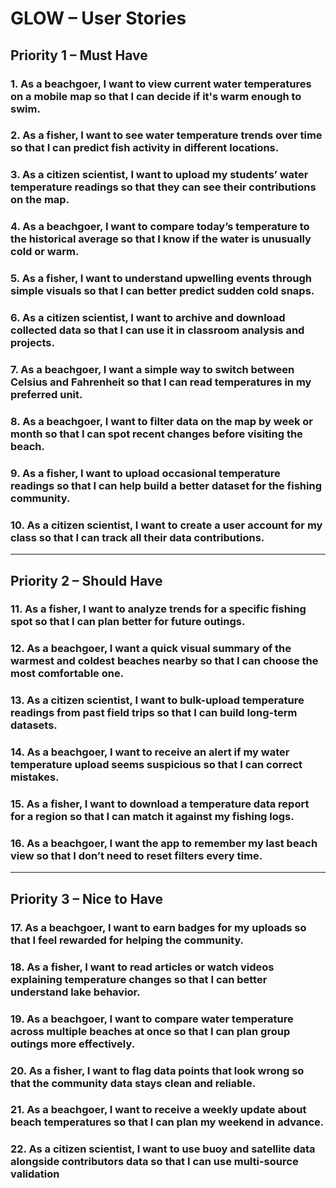# GLOW – User Stories

## Priority 1 – Must Have

### 1. As a beachgoer, I want to view current water temperatures on a mobile map so that I can decide if it's warm enough to swim.
### 2. As a fisher, I want to see water temperature trends over time so that I can predict fish activity in different locations.
### 3. As a citizen scientist, I want to upload my students’ water temperature readings so that they can see their contributions on the map.
### 4. As a beachgoer, I want to compare today’s temperature to the historical average so that I know if the water is unusually cold or warm.
### 5. As a fisher, I want to understand upwelling events through simple visuals so that I can better predict sudden cold snaps.
### 6. As a citizen scientist, I want to archive and download collected data so that I can use it in classroom analysis and projects.
### 7. As a beachgoer, I want a simple way to switch between Celsius and Fahrenheit so that I can read temperatures in my preferred unit.
### 8. As a beachgoer, I want to filter data on the map by week or month so that I can spot recent changes before visiting the beach.
### 9. As a fisher, I want to upload occasional temperature readings so that I can help build a better dataset for the fishing community.
### 10. As a citizen scientist, I want to create a user account for my class so that I can track all their data contributions.

---

## Priority 2 – Should Have

### 11. As a fisher, I want to analyze trends for a specific fishing spot so that I can plan better for future outings.
### 12. As a beachgoer, I want a quick visual summary of the warmest and coldest beaches nearby so that I can choose the most comfortable one.
### 13. As a citizen scientist, I want to bulk-upload temperature readings from past field trips so that I can build long-term datasets.
### 14. As a beachgoer, I want to receive an alert if my water temperature upload seems suspicious so that I can correct mistakes.
### 15. As a fisher, I want to download a temperature data report for a region so that I can match it against my fishing logs.
### 16. As a beachgoer, I want the app to remember my last beach view so that I don’t need to reset filters every time.

---

## Priority 3 – Nice to Have

### 17. As a beachgoer, I want to earn badges for my uploads so that I feel rewarded for helping the community.
### 18. As a fisher, I want to read articles or watch videos explaining temperature changes so that I can better understand lake behavior.
### 19. As a beachgoer, I want to compare water temperature across multiple beaches at once so that I can plan group outings more effectively.
### 20. As a fisher, I want to flag data points that look wrong so that the community data stays clean and reliable.
### 21. As a beachgoer, I want to receive a weekly update about beach temperatures so that I can plan my weekend in advance.
### 22. As a citizen scientist, I want to use buoy and satellite data alongside contributors data so that I can use multi-source validation
